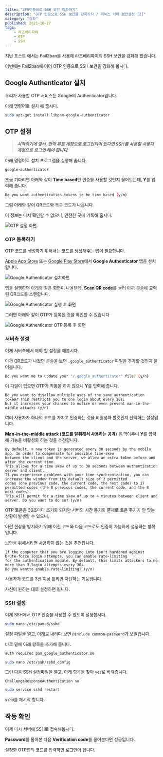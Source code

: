 ```yaml
---
title: "2FA인증으로 SSH 보안 강화하기"
description: "OTP 인증으로 SSH 보안을 강화하자 / 리눅스 서버 보안설정 [2]"
category: "강좌"
published: 2021-10-27
tags:
    - 라즈베리파이
    - OTP
    - SSH
---
```


지난 포스트 에서는 Fail2ban을 사용해 라즈베리파이의 SSH 보안을 강화해 봤습니다.

이번에는 Fail2ban에 이어 OTP 인증으로 SSH 보안을 강화해 봅시다.

## Google Authenticator 설치

우리가 사용할 OTP 서비스는 Google의 Authenticator입니다.

아래 명령어로 설치 해 줍시다.

```sh
sudo apt-get install libpam-google-authenticator
```

## OTP 설정

> **_시작하기에 앞서, 만약 루트 게정으로 로그인되어 있다면 SSH를 사용할 사용자 계정으로 로그인 해야 합니다._**

아래 명령어로 설치 프로그램을 실행해 줍니다.

```sh
google-authenticator
```

조금 기다리면 아래와 같이 **Time based**인 인증을 사용할 것인지 물어보는데, **Y**를 입력해 줍니다.

```sh
Do you want authentication tokens to be time-based (y/n)
```

그럼 아래와 같이 QR코드와 복구 코드가 나옵니다.

이 정보는 다시 확인할 수 없으니, 안전한 곳에 기록해 줍시다.

![OTP 설정 화면](./images/otp-setting.png)

### OTP 등록하기

OTP 코드를 생성하기 위해서는 코드를 생성해주는 앱이 필요합니다.

[Apple App Store](https://apps.apple.com/us/app/google-authenticator/id388497605) 또는 [Google Play Store](https://play.google.com/store/apps/details?id=com.google.android.apps.authenticator2)에서 **Google Authenticator** 앱을 설치합니다.

![Google Authenticator 설치화면](./images/app-store.png)

앱을 실행하면 아래와 같은 화면이 나올텐데, **Scan QR code**를 눌러 아까 콘솔에 출력된 QR코드를 스캔합니다.

![Google Authenticator 실행 후 화면](./images/otp-inapp-screen.png)

그러면 아래와 같이 OTP가 등록된 것을 확인할 수 있습니다

![Google Authenticator OTP 등록 후 화면](./images/otp-after-qr-scan-screen.png)

### 서버측 설정

이제 서버측에서 해야 할 설정을 해봅시다.

아까 QR코드가 나왔던 콘솔을 보면 `.google_authenticator` 파일을 추가할 것인지 물어봅니다.

```sh
Do you want me to update your "/.google_authenticator" file? (y/n)
```

이 파일이 없으면 OTP가 작동을 하지 않으니 **Y**를 입력해 줍니다.

```
Do you want to disallow multiple uses of the same authentication token? This restricts you to one login about every 30s,
but it increases your chances to notice or even prevent man-in-the-middle attacks (y/n)
```

여러 사용자가 하나의 코드를 가지고 인증하는 것을 비활성화 할것인지 선택하는 설정입니다.

**Man-in-the-middle attack (코드를 탈취해서 사용하는 공격)** 을 막아주니 **Y**를 입력해 기능을 비활성화 하는 것을 추천합니다.

```
By default, a new token is generated every 30 seconds by the mobile app. In order to compensate for possible time-skew
between the client and the server, we allow an extra token before and after the current time.
This allows for a time skew of up to 30 seconds between authentication server and client.
If you experience problems with poor time synchronization, you can increase the window from its default size of 3 permitted
codes (one previous code, the current code, the next code) to 17 permitted codes (the 8 previous codes, the current code, and the 8 next codes).
This will permit for a time skew of up to 4 minutes between client and server. Do you want to do so? (y/n)
```

OTP 토큰은 30초마다 초기화 되지만 서버의 시간 동기화 문제로 토큰 주기가 안 맞는 상황이 발생할 수 있으니,

이런 현상을 방지하기 위해 이전 코드와 다음 코드로도 인증이 가능하게 설정하는 항목입니다.

보안을 위해서라면 사용하지 않는 것을 추천합니다.

```
If the computer that you are logging into isn't hardened against brute-force login attempts, you can enable rate-limiting
for the authentication module. By default, this limits attackers to no more than 3 login attempts every 30s.
Do you wantto enable rate-limiting? (y/n)
```

사용자가 코드를 3번 이상 틀리면 차단하는 기능입니다.

자신이 원하는 대로 설정하면 됩니다.

### SSH 설정

이제 SSH에서 OTP 인증을 사용할 수 있도록 설정합시다.

```sh
sudo nano /etc/pam.d/sshd
```

설정 파일을 열고, 아래로 내리다 보면 `@include common-password`가 보일겁니다.

바로 밑에 아래 항목을 추가해 줍니다.

```sh
auth required pam_google_authenticator.so
```

```sh
sudo nano /etc/ssh/sshd_config
```

그런 다음 SSH 설정파일을 열고, 아래 항목을 찾아 `yes`로 바꿔줍니다.

```
ChallengeResponseAuthentication no
```

```sh
sudo service sshd restart
```

`sshd`를 재시작 합니다.

## 작동 확인

이제 다시 서버에 SSH로 접속해봅시다.

**Password**를 물어본 다음 **Verification code**를 물어본다면 성공입니다.

설정한 OTP앱의 코드를 입력하면 로그인이 됩니다.
